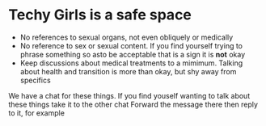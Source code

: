 # Techy Girls is a safe space
* No references to sexual organs, not even obliquely or medically
* No reference to sex or sexual content. If you find yourself trying to phrase something so asto be acceptable that is a sign it is **not** okay
* Keep discussions about medical treatments to a mimimum. Talking about health and transition is more than okay, but shy away from specifics

We have a chat for these things. If you find youself wanting to talk about these things take it to the other chat
Forward the message there then reply to it, for example
